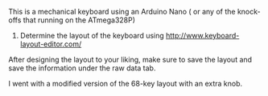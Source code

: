 This is a mechanical keyboard using an Arduino Nano ( or any of the knock-offs that running on the ATmega328P)


1) Determine the layout of the keyboard using http://www.keyboard-layout-editor.com/

After designing the layout to your liking, make sure to save the layout and save the information under the raw data tab. 

I went with a modified version of the 68-key layout with an extra knob. 


